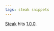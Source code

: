 ```yaml
---
tags: steak snippets
---
```


[Steak](/wiki/Steak) hits [1.0.0](http://groups.google.com/group/steakrb/browse_thread/thread/b90c86d0b7464a56).

